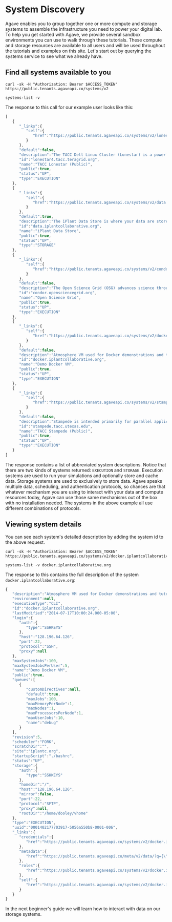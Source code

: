# System Discovery

Agave enables you to group together one or more compute and storage systems to assemble the infrastructure you need to power your digital lab. To help you get started with Agave, we provide several sandbox environments you can use to walk through these tutorials. These compute and storage resources are available to all users and will be used throughout the tutorials and examples on this site. Let's start out by querying the systems service to see what we already have.

## Find all systems available to you

```shell
curl -sk -H "Authorization: Bearer $ACCESS_TOKEN" https://public.tenants.agaveapi.co/systems/v2
```

```plaintext
systems-list -v
```

The response to this call for our example user looks like this:

```javascript
[  
   {  
      "_links":{  
         "self":{  
            "href":"https://public.tenants.agaveapi.co/systems/v2/lonestar4.tacc.teragrid.org"
         }
      },
      "default":false,
      "description":"The TACC Dell Linux Cluster (Lonestar) is a powerful, multi-use cyberinfrastructure HPC and remote visualization resource. Lonestar contains 22,656 cores within 1,888 Dell PowerEdgeM610 compute blades (nodes), 16 PowerEdge R610 compute-I/Oserver-nodes, an...",
      "id":"lonestar4.tacc.teragrid.org",
      "name":"TACC Lonestar (Public)",
      "public":true,
      "status":"UP",
      "type":"EXECUTION"
   },
   {  
      "_links":{  
         "self":{  
            "href":"https://public.tenants.agaveapi.co/systems/v2/data.iplantcollaborative.org"
         }
      },
      "default":true,
      "description":"The iPlant Data Store is where your data are stored. The Data Store is cloud-based and is the central repository from which data is accessed by all of iPlant&#039;s technologies.",
      "id":"data.iplantcollaborative.org",
      "name":"iPlant Data Store",
      "public":true,
      "status":"UP",
      "type":"STORAGE"
   },
   {  
      "_links":{  
         "self":{  
            "href":"https://public.tenants.agaveapi.co/systems/v2/condor.opensciencegrid.org"
         }
      },
      "default":false,
      "description":"The Open Science Grid (OSG) advances science through open distributed computing. The OSG is a multi-disciplinary partnership to federate local, regional, community and national cyberinfrastructures to meet the needs of research and academic communities at...",
      "id":"condor.opensciencegrid.org",
      "name":"Open Science Grid",
      "public":true,
      "status":"UP",
      "type":"EXECUTION"
   },
   {  
      "_links":{  
         "self":{  
            "href":"https://public.tenants.agaveapi.co/systems/v2/docker.iplantcollaborative.org"
         }
      },
      "default":false,
      "description":"Atmosphere VM used for Docker demonstrations and tutorials.",
      "id":"docker.iplantcollaborative.org",
      "name":"Demo Docker VM",
      "public":true,
      "status":"UP",
      "type":"EXECUTION"
   },
   {  
      "_links":{  
         "self":{  
            "href":"https://public.tenants.agaveapi.co/systems/v2/stampede.tacc.utexas.edu"
         }
      },
      "default":false,
      "description":"Stampede is intended primarily for parallel applications scalable to tens of thousands of cores. Normal batch queues will enable users to run simulations up to 24 hours. Jobs requiring run times and more cores than allowed by the normal queues will be run...",
      "id":"stampede.tacc.utexas.edu",
      "name":"TACC Stampede (Public)",
      "public":true,
      "status":"UP",
      "type":"EXECUTION"
   }
]
```

The response contains a list of abbreviated system descriptions. Notice that there are two kinds of systems returned: `EXECUTION` and `STORAGE`. Execution systems are used to run your simulations and optionally store and cache data. Storage systems are used to exclusively to store data. Agave speaks multiple data, scheduling, and authentication protocols, so chances are that whatever mechanism you are using to interact with your data and compute resources today, Agave can use those same mechanisms out of the box with no installation needed. The systems in the above example all use different combinations of protocols.

## Viewing system details  

You can see each system's detailed description by adding the system id to the above request.

```shell
curl -sk -H "Authorization: Bearer $ACCESS_TOKEN" https://public.tenants.agaveapi.co/systems/v2/docker.iplantcollaborative.org
```


```plaintext
systems-list -v docker.iplantcollaborative.org
```


The response to this contains the full description of the system `docker.iplantcollaborative.org`:

```javascript
{  
   "description":"Atmosphere VM used for Docker demonstrations and tutorials.",
   "environment":null,
   "executionType":"CLI",
   "id":"docker.iplantcollaborative.org",
   "lastModified":"2014-07-17T10:00:24.000-05:00",
   "login":{  
      "auth":{  
         "type":"SSHKEYS"
      },
      "host":"128.196.64.126",
      "port":22,
      "protocol":"SSH",
      "proxy":null
   },
   "maxSystemJobs":100,
   "maxSystemJobsPerUser":5,
   "name":"Demo Docker VM",
   "public":true,
   "queues":[  
      {  
         "customDirectives":null,
         "default":true,
         "maxJobs":100,
         "maxMemoryPerNode":1,
         "maxNodes":1,
         "maxProcessorsPerNode":1,
         "maxUserJobs":10,
         "name":"debug"
      }
   ],
   "revision":5,
   "scheduler":"FORK",
   "scratchDir":"",
   "site":"iplantc.org",
   "startupScript":"./bashrc",
   "status":"UP",
   "storage":{  
      "auth":{  
         "type":"SSHKEYS"
      },
      "homeDir":"/",
      "host":"128.196.64.126",
      "mirror":false,
      "port":22,
      "protocol":"SFTP",
      "proxy":null,
      "rootDir":"/home/dooley/vhome"
   },
   "type":"EXECUTION",
   "uuid":"0001402177703917-5056a550b8-0001-006",
   "_links":{  
      "credentials":{  
         "href":"https://public.tenants.agaveapi.co/systems/v2/docker.iplantcollaborative.org/credentials"
      },
      "metadata":{  
         "href":"https://public.tenants.agaveapi.co/meta/v2/data/?q={\"associationIds\":\"0001402177703917-5056a550b8-0001-006\"}"
      },
      "roles":{  
         "href":"https://public.tenants.agaveapi.co/systems/v2/docker.iplantcollaborative.org/roles"
      },
      "self":{  
         "href":"https://public.tenants.agaveapi.co/systems/v2/docker.iplantcollaborative.org"
      }
   }
}
```

In the next beginner's guide we will learn how to interact with data on our storage systems.